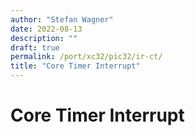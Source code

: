 ```yaml
---
author: "Stefan Wagner"
date: 2022-08-13
description: ""
draft: true
permalink: /port/xc32/pic32/ir-ct/
title: "Core Timer Interrupt"
---
```


# Core Timer Interrupt
